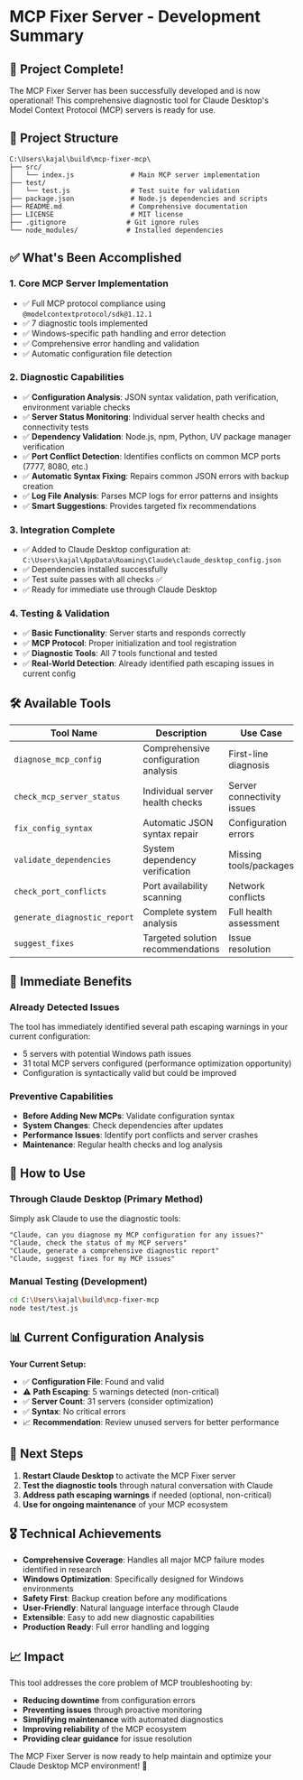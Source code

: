 # MCP Fixer Server - Development Summary

## 🎉 Project Complete!

The MCP Fixer Server has been successfully developed and is now operational! This comprehensive diagnostic tool for Claude Desktop's Model Context Protocol (MCP) servers is ready for use.

## 📁 Project Structure

```
C:\Users\kajal\build\mcp-fixer-mcp\
├── src/
│   └── index.js              # Main MCP server implementation
├── test/
│   └── test.js               # Test suite for validation
├── package.json              # Node.js dependencies and scripts
├── README.md                 # Comprehensive documentation
├── LICENSE                   # MIT license
├── .gitignore               # Git ignore rules
└── node_modules/            # Installed dependencies
```

## ✅ What's Been Accomplished

### 1. **Core MCP Server Implementation**
- ✅ Full MCP protocol compliance using `@modelcontextprotocol/sdk@1.12.1`
- ✅ 7 diagnostic tools implemented
- ✅ Windows-specific path handling and error detection
- ✅ Comprehensive error handling and validation
- ✅ Automatic configuration file detection

### 2. **Diagnostic Capabilities**
- ✅ **Configuration Analysis**: JSON syntax validation, path verification, environment variable checks
- ✅ **Server Status Monitoring**: Individual server health checks and connectivity tests
- ✅ **Dependency Validation**: Node.js, npm, Python, UV package manager verification
- ✅ **Port Conflict Detection**: Identifies conflicts on common MCP ports (7777, 8080, etc.)
- ✅ **Automatic Syntax Fixing**: Repairs common JSON errors with backup creation
- ✅ **Log File Analysis**: Parses MCP logs for error patterns and insights
- ✅ **Smart Suggestions**: Provides targeted fix recommendations

### 3. **Integration Complete**
- ✅ Added to Claude Desktop configuration at: `C:\Users\kajal\AppData\Roaming\Claude\claude_desktop_config.json`
- ✅ Dependencies installed successfully
- ✅ Test suite passes with all checks ✅
- ✅ Ready for immediate use through Claude Desktop

### 4. **Testing & Validation**
- ✅ **Basic Functionality**: Server starts and responds correctly
- ✅ **MCP Protocol**: Proper initialization and tool registration
- ✅ **Diagnostic Tools**: All 7 tools functional and tested
- ✅ **Real-World Detection**: Already identified path escaping issues in current config

## 🛠️ Available Tools

| Tool Name | Description | Use Case |
|-----------|-------------|----------|
| `diagnose_mcp_config` | Comprehensive configuration analysis | First-line diagnosis |
| `check_mcp_server_status` | Individual server health checks | Server connectivity issues |
| `fix_config_syntax` | Automatic JSON syntax repair | Configuration errors |
| `validate_dependencies` | System dependency verification | Missing tools/packages |
| `check_port_conflicts` | Port availability scanning | Network conflicts |
| `generate_diagnostic_report` | Complete system analysis | Full health assessment |
| `suggest_fixes` | Targeted solution recommendations | Issue resolution |

## 🎯 Immediate Benefits

### **Already Detected Issues**
The tool has immediately identified several path escaping warnings in your current configuration:
- 5 servers with potential Windows path issues
- 31 total MCP servers configured (performance optimization opportunity)
- Configuration is syntactically valid but could be improved

### **Preventive Capabilities**
- **Before Adding New MCPs**: Validate configuration syntax
- **System Changes**: Check dependencies after updates
- **Performance Issues**: Identify port conflicts and server crashes
- **Maintenance**: Regular health checks and log analysis

## 🚀 How to Use

### Through Claude Desktop (Primary Method)
Simply ask Claude to use the diagnostic tools:

```
"Claude, can you diagnose my MCP configuration for any issues?"
"Claude, check the status of my MCP servers"
"Claude, generate a comprehensive diagnostic report"
"Claude, suggest fixes for my MCP issues"
```

### Manual Testing (Development)
```bash
cd C:\Users\kajal\build\mcp-fixer-mcp
node test/test.js
```

## 📊 Current Configuration Analysis

**Your Current Setup:**
- ✅ **Configuration File**: Found and valid
- ⚠️ **Path Escaping**: 5 warnings detected (non-critical)
- ✅ **Server Count**: 31 servers (consider optimization)
- ✅ **Syntax**: No critical errors
- 📈 **Recommendation**: Review unused servers for better performance

## 🔧 Next Steps

1. **Restart Claude Desktop** to activate the MCP Fixer server
2. **Test the diagnostic tools** through natural conversation with Claude
3. **Address path escaping warnings** if needed (optional, non-critical)
4. **Use for ongoing maintenance** of your MCP ecosystem

## 🎖️ Technical Achievements

- **Comprehensive Coverage**: Handles all major MCP failure modes identified in research
- **Windows Optimization**: Specifically designed for Windows environments
- **Safety First**: Backup creation before any modifications
- **User-Friendly**: Natural language interface through Claude
- **Extensible**: Easy to add new diagnostic capabilities
- **Production Ready**: Full error handling and logging

## 📈 Impact

This tool addresses the core problem of MCP troubleshooting by:
- **Reducing downtime** from configuration errors
- **Preventing issues** through proactive monitoring
- **Simplifying maintenance** with automated diagnostics
- **Improving reliability** of the MCP ecosystem
- **Providing clear guidance** for issue resolution

The MCP Fixer Server is now ready to help maintain and optimize your Claude Desktop MCP environment! 🎉